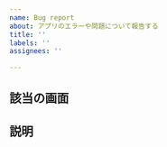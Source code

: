 ```yaml
---
name: Bug report
about: アプリのエラーや問題について報告する
title: ''
labels: ''
assignees: ''

---
```


## 該当の画面
<!--
該当の画面、もしくは状況をお書きください
可能であればスクリーンショットもここでアップロードしてください
-->

## 説明
<!--
エラーや問題についてできるだけ詳細に書いてください。
コードのエラーならば、実際の結果と期待する結果を書いてください
-->
